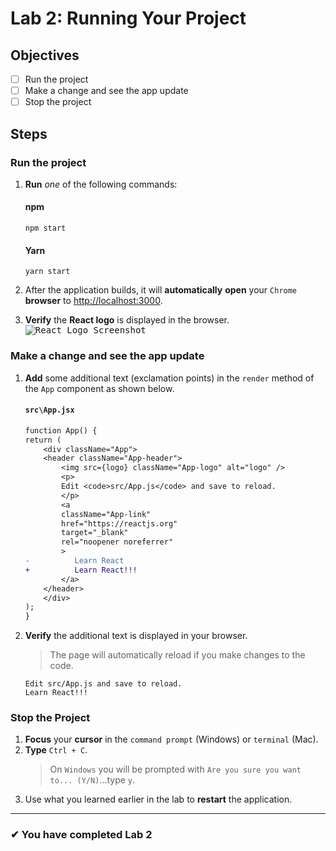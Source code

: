 # Lab 2: Running Your Project

## Objectives

- [ ] Run the project
- [ ] Make a change and see the app update
- [ ] Stop the project

## Steps

### Run the project

1. **Run** _one_ of the following commands:
   #### npm
   ```shell
   npm start
   ```
   #### Yarn
   ```shell
   yarn start
   ```
2. After the application builds, it will **automatically** **open** your `Chrome` **browser** to [http://localhost:3000](http://localhost:3000).

3. **Verify** the **React logo** is displayed in the browser.
   <kbd>![React Logo Screenshot](https://user-images.githubusercontent.com/1474579/65819379-bd3c8380-e1e9-11e9-9a56-b8beaa4ddfbd.png)</kbd>

### Make a change and see the app update

1.  **Add** some additional text (exclamation points) in the `render` method of the `App` component as shown below.

    #### `src\App.jsx`

    ```diff
    function App() {
    return (
        <div className="App">
        <header className="App-header">
            <img src={logo} className="App-logo" alt="logo" />
            <p>
            Edit <code>src/App.js</code> and save to reload.
            </p>
            <a
            className="App-link"
            href="https://reactjs.org"
            target="_blank"
            rel="noopener noreferrer"
            >
    -          Learn React
    +          Learn React!!!
            </a>
        </header>
        </div>
    );
    }
    ```

2.  **Verify** the additional text is displayed in your browser.

    > The page will automatically reload if you make changes to the code.

    ```
    Edit src/App.js and save to reload.
    Learn React!!!
    ```

### Stop the Project

1. **Focus** your **cursor** in the `command prompt` (Windows) or `terminal` (Mac).
2. **Type** `Ctrl + C`.
   > On `Windows` you will be prompted with `Are you sure you want to... (Y/N)`...type `y`.
3. Use what you learned earlier in the lab to **restart** the application.

---

### &#10004; You have completed Lab 2
